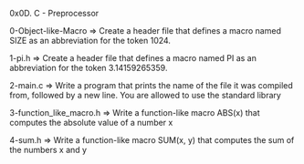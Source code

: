 0x0D. C - Preprocessor

0-Object-like-Macro => Create a header file that defines a macro named SIZE as an abbreviation for the token 1024.

1-pi.h => Create a header file that defines a macro named PI as an abbreviation for the token 3.14159265359.

2-main.c => Write a program that prints the name of the file it was compiled from, followed by a new line.
You are allowed to use the standard library

3-function_like_macro.h => Write a function-like macro ABS(x) that computes the absolute value of a number x

4-sum.h => Write a function-like macro SUM(x, y) that computes the sum of the numbers x and y
